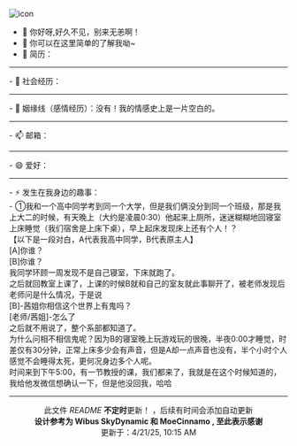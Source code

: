 ![icon](https://github.com/user-attachments/assets/457313e3-8021-43ca-95cc-4285318a2979)

- 👋 你好呀,好久不见，别来无恙啊！
- 🥳 你可以在这里简单的了解我呦~
- 👀 简历：
<hr>
- 🌱 社会经历：
<hr>
- 💞️ 姻缘线（感情经历）：没有！我的情感史上是一片空白的。
<hr>
- 📫 邮箱：
<hr>
- 😄 爱好：
<hr>
- ⚡ 发生在我身边的趣事：<br>
- ①我和一个高中同学考到同一个大学，但是我们俩没分到同一个班级，那是我上大二的时候，有天晚上（大约是凌晨0:30）他起来上厕所，迷迷糊糊地回寝室上床睡觉（我们宿舍是上床下桌），早上起床发现床上还有个人！？<br>【以下是一段对白，A代表我高中同学，B代表原主人】<br>
[A]你谁？<br>
[B]你谁？<br>
我同学环顾一周发现不是自己寝室，下床就跑了。<br>
之后就回教室上课了，上课的时候B就和自己的室友就此事聊开了，被老师发现后老师问是什么情况，于是说<br>
[B]-茜姐你相信这个世界上有鬼吗？<br>
[老师/茜姐]-怎么了<br>
之后就不用说了，整个系部都知道了。<br>
为什么问相不相信鬼呢？因为B的寝室晚上玩游戏玩的很晚，半夜0:00才睡觉，时差仅有30分钟，正常上床多少会有声音，但是A却一点声音也没有，半个小时个人感觉不会睡得太死，更何况身边多个人呢。<br>
时间来到下午5:00，有一节教授的课，我们都来了，我就是在这个时候知道的，我给他发微信想确认一下，但是他没回我，哈哈



<!--
XiaoZhang_Ent
<p dir="auto"><a target="_blank" rel="noopener noreferrer nofollow" href="https://raw.githubusercontent.com/SkyDynamic/SkyDynamic/main/profile-3d-contrib/profile-night-green.svg"><img src="https://raw.githubusercontent.com/SkyDynamic/SkyDynamic/main/profile-3d-contrib/profile-night-green.svg" alt="meowmeowmeow" style="max-width: 100%;" _mstalt="215280"></a></p>
-->
<hr>
<p align="center" dir="auto">此文件 <i>README</i> <b>不定时</b>更新！ ，后续有时间会添加自动更新<b><br>设计参考为 Wibus SkyDynamic 和 MoeCinnamo , 至此表示感谢</b><br>更新于：4/21/25, 10:15 AM</p>
<!---
XiaoZhang-Ent/XiaoZhang-Ent is a ✨ special ✨ repository because its `README.md` (this file) appears on your GitHub profile.
You can click the Preview link to take a look at your changes.
--->

